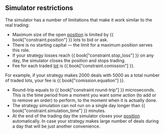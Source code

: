## Simulator restrictions

The simulator has a number of limitations that make it work similar to the real trading:

- Maximum size of the open [position](/terms.md#position) is limited by {{ book["constraint.position"] }} lots to bid or ask.
- There is no starting capital — the limit for a maximum position serves this role.
- If your strategy losses reach {{ book["constraint.stop_loss"] }} on any day, the simulator closes the position and stops trading.
- Fee for each traded [lot](/terms.md#lot) is {{ book["constraint.comission"] }}.

For example, if your strategy makes 2000 deals with 5000 as a total number of traded lots, your fee is {{ book["comission.equation"] }}.
- Round-trip equals to {{ book["constraint.round-trip"] }} microseconds. This is the time period from a moment you want some action (to add or to remove an order) to perform, to the moment when it is actually done.
- The strategy simulation can not run on a single day longer than {{ book["constraint.simulation_time"] }} minutes.
- At the end of the trading day the simulator closes your [position](/terms.md#position) automatically.
In case your strategy makes large number of deals during a day that will be just another convenience.
